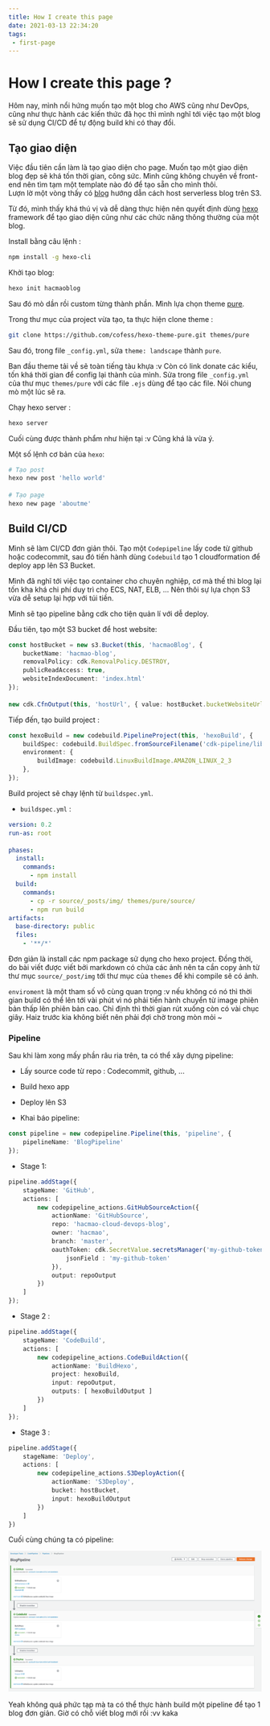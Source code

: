 ```yaml
---
title: How I create this page
date: 2021-03-13 22:34:20
tags:
 - first-page
---
```


# How I create this page ?

Hôm nay, mình nổi hứng muốn tạo một blog cho AWS cũng như DevOps, cũng như thực hành các kiến thức đã học thì mình nghĩ tới việc tạo một blog sẽ sử dụng CI/CD để tự động build khi có thay đổi.  

## Tạo giao diện

Việc đầu tiên cần làm là tạo giao diện cho page. Muốn tạo một giao diện blog đẹp sẽ khá tốn thời gian, công sức. Mình cũng không chuyên về front-end nên tìm tạm một template nào đó để tạo sẵn cho mình thôi.  
Lượn lờ một vòng thấy có [blog](https://hackernoon.com/build-a-serverless-production-ready-blog-b1583c0a5ac2) hướng dẫn cách host serverless blog trên S3.  

Từ đó, mình thấy khá thú vị và dễ dàng thực hiện nên quyết định dùng [hexo](https://hexo.io/) framework để tạo giao diện cũng như các chức năng thông thường của một blog.  

Install bằng câu lệnh :  

```bash
npm install -g hexo-cli
```

Khởi tạo blog:  

```bash
hexo init hacmaoblog
```

Sau đó mò dần rồi custom từng thành phần. Mình lựa chọn theme [pure](https://github.com/cofess/hexo-theme-pure).  

Trong thư mục của project vừa tạo, ta thực hiện clone theme :  

```bash
git clone https://github.com/cofess/hexo-theme-pure.git themes/pure
```

Sau đó, trong file `_config.yml`, sửa `theme: landscape` thành `pure`.  

Ban đầu theme tải về sẽ toàn tiếng tàu khựa :v Còn có link donate các kiểu, tốn khá thời gian để config lại thành của mình. Sửa trong file `_config.yml` của thư mục `themes/pure` với các file `.ejs` dùng để tạo các file. Nói chung mò một lúc sẽ ra.  

Chạy hexo server :  

```bash
hexo server
```

Cuối cùng được thành phẩm như hiện tại :v Cũng khá là vừa ý.  

Một số lệnh cơ bản của `hexo`:  

```bash
# Tạo post
hexo new post 'hello world'

# Tạo page
hexo new page 'aboutme'
```

## Build CI/CD  

Mình sẽ làm CI/CD đơn giản thôi. Tạo một `Codepipeline` lấy code từ github hoặc codecommit, sau đó tiến hành dùng `Codebuild` tạo 1 cloudformation để deploy app lên S3 Bucket.  

Mình đã nghĩ tới việc tạo container cho chuyên nghiệp, cơ mà thế thì blog lại tốn kha khá chi phí duy trì cho ECS, NAT, ELB, ... Nên thôi sự lựa chọn S3 vừa dễ setup lại hợp với túi tiền.  

Mình sẽ tạo pipeline bằng cdk cho tiện quản lí với dễ deploy.  

Đầu tiên, tạo một S3 bucket để host website:  

```ts
const hostBucket = new s3.Bucket(this, 'hacmaoBlog', {
    bucketName: 'hacmao-blog',
    removalPolicy: cdk.RemovalPolicy.DESTROY,
    publicReadAccess: true,
    websiteIndexDocument: 'index.html'
});

new cdk.CfnOutput(this, 'hostUrl', { value: hostBucket.bucketWebsiteUrl });
```

Tiếp đến, tạo build project :  

```ts
const hexoBuild = new codebuild.PipelineProject(this, 'hexoBuild', {
    buildSpec: codebuild.BuildSpec.fromSourceFilename('cdk-pipeline/lib/buildspec.yml'),
    environment: {
        buildImage: codebuild.LinuxBuildImage.AMAZON_LINUX_2_3
    },
});
```

Build project sẽ chạy lệnh từ `buildspec.yml`.  

+ `buildspec.yml` :  

```yml
version: 0.2
run-as: root

phases:
  install:
    commands:
      - npm install
  build:
    commands:
      - cp -r source/_posts/img/ themes/pure/source/
      - npm run build
artifacts:
  base-directory: public
  files:
    - '**/*'
```

Đơn giản là install các npm package sử dụng cho hexo project. Đồng thời, do bài viết được viết bởi markdown có chứa các ảnh nên ta cần copy ảnh từ thư mục `source/_post/img` tới thư mục của `themes` để khi compile sẽ có ảnh.  

`enviroment` là một tham số vô cùng quan trọng :v nếu không có nó thì thời gian build có thể lên tới vài phút vì nó phải tiến hành chuyển từ image phiên bản thấp lên phiên bản cao. Chỉ định thì thời gian rút xuống còn có vài chục giây. Haiz trước kia không biết nên phải đợi chờ trong mòn mỏi ~  

### Pipeline  

Sau khi làm xong mấy phần râu ria trên, ta có thể xây dựng pipeline:  

+ Lấy source code từ repo : Codecommit, github, ...
+ Build hexo app
+ Deploy lên S3

+ Khai báo pipeline:  

```ts
const pipeline = new codepipeline.Pipeline(this, 'pipeline', {
    pipelineName: 'BlogPipeline'
});
```

+ Stage 1:  

```ts
pipeline.addStage({
    stageName: 'GitHub',
    actions: [
        new codepipeline_actions.GitHubSourceAction({
            actionName: 'GitHubSource',
            repo: 'hacmao-cloud-devops-blog',
            owner: 'hacmao',
            branch: 'master',
            oauthToken: cdk.SecretValue.secretsManager('my-github-token', { 
                jsonField : 'my-github-token'
            }),
            output: repoOutput
        })
    ]
});
```

+ Stage 2 :  

```ts
pipeline.addStage({
    stageName: 'CodeBuild',
    actions: [
        new codepipeline_actions.CodeBuildAction({
            actionName: 'BuildHexo',
            project: hexoBuild,
            input: repoOutput,
            outputs: [ hexoBuildOutput ]
        })
    ]
});
```

+ Stage 3 :  

```ts
pipeline.addStage({
    stageName: 'Deploy',
    actions: [
        new codepipeline_actions.S3DeployAction({
            actionName: 'S3Deploy',
            bucket: hostBucket,
            input: hexoBuildOutput
        })   
    ]
})
```

Cuối cùng chúng ta có pipeline:  

![cicd](img/2021-03-14-12-29-29.png)  

Yeah không quá phức tạp mà ta có thể thực hành build một pipeline để tạo 1 blog đơn giản. Giờ có chỗ viết blog mới rồi :vv kaka  
